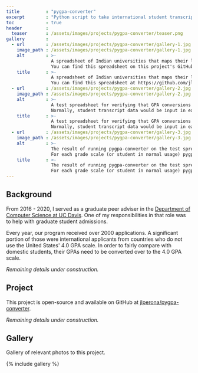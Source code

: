 ```yaml
---
title          : "pygpa-converter"
excerpt        : "Python script to take international student transcript data and output a 4.0 scale GPA."
toc            : true
header         :
  teaser       : /assets/images/projects/pygpa-converter/teaser.png
gallery        :
  - url        : /assets/images/projects/pygpa-converter/gallery-1.jpg
    image_path : /assets/images/projects/pygpa-converter/gallery-1.jpg
    alt        : >-
                 A spreadsheet of Indian universities that maps their letter grades to the Indian 10-point grade scale.
                 You can find this spreadsheet on this project's GitHub repository.
    title      : >-
                 A spreadsheet of Indian universities that maps their letter grades to the Indian 10-point grade scale.
                 You can find this spreadsheet at https://github.com/jlperona/pygpa-converter/blob/master/data/india10.csv.
  - url        : /assets/images/projects/pygpa-converter/gallery-2.jpg
    image_path : /assets/images/projects/pygpa-converter/gallery-2.jpg
    alt        : >-
                 A test spreadsheet for verifying that GPA conversions that are correct.
                 Normally, student transcript data would be input in each row.
    title      : >-
                 A test spreadsheet for verifying that GPA conversions that are correct.
                 Normally, student transcript data would be input in each row.
  - url        : /assets/images/projects/pygpa-converter/gallery-3.jpg
    image_path : /assets/images/projects/pygpa-converter/gallery-3.jpg
    alt        : >-
                 The result of running pygpa-converter on the test spreadsheet from the previous picture.
                 For each grade scale (or student in normal usage) pygpa-converter computes the student's 4.0 GPA scale equivalent.
    title      : >-
                 The result of running pygpa-converter on the test spreadsheet from the previous picture.
                 For each grade scale (or student in normal usage) pygpa-converter computes the student's 4.0 GPA scale equivalent.
---
```


## Background

From 2016 - 2020, I served as a graduate peer adviser in the [Department of Computer Science at UC Davis](https://cs.ucdavis.edu/).
One of my responsibilities in that role was to help with graduate student admissions.

Every year, our program received over 2000 applications.
A significant portion of those were international applicants from countries who do not use the United States' 4.0 GPA scale.
In order to fairly compare with domestic students, their GPAs need to be converted over to the 4.0 GPA scale.

*Remaining details under construction.*

## Project

This project is open-source and available on GitHub at [jlperona/pygpa-converter](https://github.com/jlperona/pygpa-converter).

*Remaining details under construction.*

## Gallery

Gallery of relevant photos to this project.

{% include gallery %}

